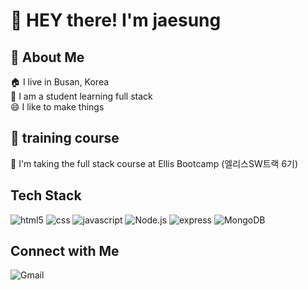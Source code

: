 # :wave: HEY there! I'm jaesung 

## 🚌 About Me
🏠 I live in Busan, Korea  
🏫 I am a student learning full stack  
😄 I like to make things


## 🥇 training course
📘 I'm taking the full stack course at Ellis Bootcamp (엘리스SW트랙 6기)

## Tech Stack
![html5](https://img.shields.io/badge/html5-E34F26?style=for-the-badge&logo=html5&logoColor=white)
![css](https://img.shields.io/badge/css-1572B6?style=for-the-badge&logo=css3&logoColor=white)
![javascript](https://img.shields.io/badge/javascript-F7DF1E?style=for-the-badge&logo=javascript&logoColor=black)
![Node.js](https://img.shields.io/badge/node.js-339933?style=for-the-badge&logo=Node.js&logoColor=white)
![express](https://img.shields.io/badge/express-000000?style=for-the-badge&logo=express&logoColor=white)
![MongoDB](https://img.shields.io/badge/MongoDB-47A248?style=for-the-badge&logo=MongoDB&logoColor=white)

## Connect with Me
![Gmail](https://img.shields.io/badge/Gmail%3A%20richdad6208%40gmail.com-red?style=for-the-badge)

